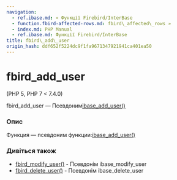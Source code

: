 ```yaml
---
navigation:
  - ref.ibase.md: « Функції Firebird/InterBase
  - function.fbird-affected-rows.md: fbird\_affected\_rows »
  - index.md: PHP Manual
  - ref.ibase.md: Функції Firebird/InterBase
title: fbird\_add\_user
origin_hash: ddf652f5224dc9f1fa9671347921941ca401ea50
---
```

# fbird\_add\_user

(PHP 5, PHP 7 < 7.4.0)

fbird\_add\_user — Псевдоним[ibase\_add\_user()](function.ibase-add-user.md)

### Опис

Функция — псевдоним функции:[ibase\_add\_user()](function.ibase-add-user.md)

### Дивіться також

-   [fbird\_modify\_user()](function.fbird-modify-user.md) \- Псевдонім ibase\_modify\_user
-   [fbird\_delete\_user()](function.fbird-delete-user.md) \- Псевдонім ibase\_delete\_user
